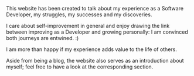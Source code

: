 This website has been created to talk about my experience as a Software Developer, my struggles, my successes and my discoveries. 

I care about self-improvement in general and enjoy drawing the link between improving as a Developer and growing personally: I am convinced both journeys are entwined. :) 

I am more than happy if my experience adds value to the life of others. 

Aside from being a blog, the website also serves as an introduction about myself; feel free to have a look at the corresponding section.